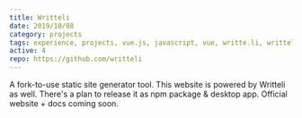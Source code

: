 ```yaml
---
title: Writteli
date: 2019/10/08
category: projects
tags: experience, projects, vue.js, javascript, vue, writte.li, writteli
active: 4
repo: https://github.com/writteli
---
```


A fork-to-use static site generator tool. This website is powered by Writteli as well. There's a plan to release it as npm package & desktop app. Official website + docs coming soon.
